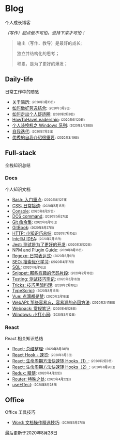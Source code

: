 
# Blog
个人成长博客

*（写作）起点低不可怕，坚持下来才可怕！*

> 输出（写作、教导）是最好的成长;
> 
> 独立并结构化的思考；
> 
> 积累，是为了更好的爆发；
> 

## Daily-life
日常工作中的随感

- [关于简历](/daily-life/AboutResume.md): <sub><sup>(2020年3月13日)</sup></sub>
- [如何做好劳逸结合](/daily-life/CombineExertionAndRest.md): <sub><sup>(2020年3月9日)</sup></sub>
- [如何走出个人舒适圈](/daily-life/GetOutOfYourComfortZone.md): <sub><sup>(2020年2月9日)</sup></sub>
- [HowToHaveLeadership](/daily-life/HowToHaveLeadership.md): <sub><sup>(2020年6月20日)</sup></sub>
- [个人装换机之 Windows 系列](/daily-life/InstallSystem-windows.md): <sub><sup>(2020年5月28日)</sup></sub>
- [自我迭代](/daily-life/SelfReview.md): <sub><sup>(2020年7月2日)</sup></sub>
- [优秀的自我介绍很重要](/daily-life/TheImportantOfSelfIntroduction.md): <sub><sup>(2020年3月9日)</sup></sub>

## Full-stack
全栈知识总结


### Docs
个人知识文档

- [Bash: 入门重点](/full-stack/docs/Bash.md): <sub><sup>(2020年8月27日)</sup></sub>
- [CSS: 日常拾遗](/full-stack/docs/CSS.md): <sub><sup>(2020年5月15日)</sup></sub>
- [Console](/full-stack/docs/Console.md): <sub><sup>(2020年8月27日)</sup></sub>
- [DOS command](/full-stack/docs/Dos.md): <sub><sup>(2020年5月27日)</sup></sub>
- [Git 命令集](/full-stack/docs/Git.md): <sub><sup>(2020年8月18日)</sup></sub>
- [GitBook](/full-stack/docs/GitBook.md): <sub><sup>(2020年8月27日)</sup></sub>
- [HTTP: 小知识巧总结](/full-stack/docs/HTTP.md): <sub><sup>(2020年7月15日)</sup></sub>
- [IntelliJ IDEA](/full-stack/docs/IntelliJ-IDEA.md): <sub><sup>(2020年7月15日)</sup></sub>
- [Jest: 测试是为了更好的开发](/full-stack/docs/Jest.md): <sub><sup>(2020年3月22日)</sup></sub>
- [NPM and Plugin Guide](/full-stack/docs/NPM.md): <sub><sup>(2020年8月18日)</sup></sub>
- [Regexp: 日常表达式](/full-stack/docs/Regexp.md): <sub><sup>(2020年5月9日)</sup></sub>
- [SEO: 搜索优化学习](/full-stack/docs/SEO.md): <sub><sup>(2020年4月17日)</sup></sub>
- [SQL](/full-stack/docs/SQL.md): <sub><sup>(2020年8月16日)</sup></sub>
- [Snippet: 那些有趣的代码片段](/full-stack/docs/Snippet.md): <sub><sup>(2020年2月18日)</sup></sub>
- [Testing: 测试技巧笔记](/full-stack/docs/Testing.md): <sub><sup>(2020年3月13日)</sup></sub>
- [Tricks: 技巧黑暗料理](/full-stack/docs/Tricks.md): <sub><sup>(2020年2月18日)</sup></sub>
- [TypeScript](/full-stack/docs/TypeScript.md): <sub><sup>(2020年8月15日)</sup></sub>
- [Vue: 点滴都是赞](/full-stack/docs/Vue.md): <sub><sup>(2020年2月18日)</sup></sub>
- [WebAPI: 那些容易忘，容易漏的必回方法](/full-stack/docs/WebAPI.md): <sub><sup>(2020年2月18日)</sup></sub>
- [Webpack: 常规笔记](/full-stack/docs/Webpack.md): <sub><sup>(2020年4月28日)</sup></sub>
- [Windows: 小打小闹](/full-stack/docs/Windows.md): <sub><sup>(2020年5月12日)</sup></sub>

### React
React 相关知识总结

- [React: 总结整理](/full-stack/react/React.md): <sub><sup>(2020年8月28日)</sup></sub>
- [React Hook - 速览](/full-stack/docs/ReactHook.md): <sub><sup>(2020年6月5日)</sup></sub>
- [React: 生命周期方法快速转 Hooks（1）](/full-stack/react/ReactLifeCycleToHooks1.md): <sub><sup>(2020年2月9日)</sup></sub>
- [React: 生命周期方法快速转 Hooks（2）](/full-stack/react/ReactLifeCycleToHooks2.md): <sub><sup>(2020年8月26日)</sup></sub>
- [Redux: 精髓](/full-stack/react/Redux.md): <sub><sup>(2020年4月22日)</sup></sub>
- [Router: 特殊之处](/full-stack/react/Router.md): <sub><sup>(2020年4月22日)</sup></sub>
- [useEffect](/full-stack/react/useEffect.md): <sub><sup>(2020年8月28日)</sup></sub>

## Office
Office 工具技巧

- [Word: 文档操作精选技巧](/office/Word.md): <sub><sup>(2020年5月27日)</sup></sub>

最后更新于2020年8月28日
